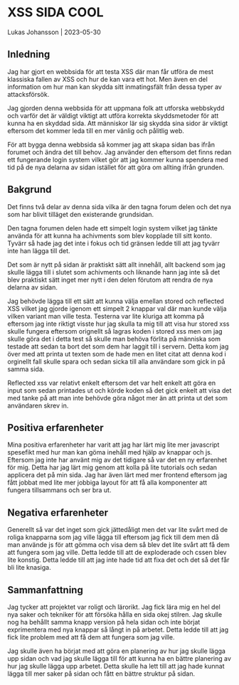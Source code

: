 # XSS SIDA COOL

Lukas Johansson | 2023-05-30

## Inledning

Jag har gjort en webbsida för att testa XSS där man får utföra de mest klassiska fallen av XSS och hur de kan vara ett hot. Men även en del information om hur man kan skydda sitt inmatingsfält från dessa typer av attacksförsök.

Jag gjorden denna webbsida för att uppmana folk att utforska webbskydd och varför det är väldigt viktigt att utföra korrekta skyddsmetoder för att kunna ha en skyddad sida. Att människor lär sig skydda sina sidor är viktigt eftersom det kommer leda till en mer vänlig och pålitlig web. 

För att bygga denna webbsida så kommer jag att skapa sidan bas ifrån forumet och ändra det till behov. Jag använder den eftersom det finns redan ett fungerande login system vilket gör att jag kommer kunna spendera med tid på de nya delarna av sidan istället för att göra om allting ifrån grunden. 

## Bakgrund

Det finns två delar av denna sida vilka är den tagna forum delen och det nya som har blivit tilläget den existerande grundsidan. 

Den tagna forumen delen hade ett simpelt login system vilket jag tänkte använda för att kunna ha achivments som blev kopplade till sitt konto. Tyvärr så hade jag det inte i fokus och tid gränsen ledde till att jag tyvärr inte han lägga till det. 

Det som är nytt på sidan är praktiskt sätt allt innehåll, allt backend som jag skulle lägga till i slutet som achivments och liknande hann jag inte så det blev praktiskt sätt inget mer nytt i den delen förutom att rendra de nya delarna av sidan.

Jag behövde lägga till ett sätt att kunna välja emellan stored och reflected XSS vilket jag gjorde igenom ett simpelt 2 knappar val där man kunde välja vilken variant man ville testa. Testerna var lite kluriga att komma på eftersom jag inte riktigt visste hur jag skulla ta mig till att visa hur stored xss skulle fungera eftersom orignellt så lagras koden i stored xss men om jag skulle göra det i detta test så skulle man behöva förlita på människa som testade att sedan ta bort det som dem har laggit till i servern. Detta kom jag över med att printa ut texten som de hade men en litet citat att denna kod i orginellt fall skulle spara och sedan sicka till alla användare som gick in på samma sida. 

Reflected xss var relativt enkelt eftersom det var helt enkelt att göra en input som sedan printades ut och körde koden så det gick enkelt att visa det med tanke på att man inte behövde göra något mer än att printa ut det som användaren skrev in.

## Positiva erfarenheter

Mina positiva erfarenheter har varit att jag har lärt mig lite mer javascript spesefikt med hur man kan göma inehåll med hjälp av knappar och js. Eftersom jag inte har använt mig av det tidigare så var det en ny erfarenhet för mig. Detta har jag lärt mig genom att kolla på lite tutorials och sedan applicera det på min sida. Jag har även lärt med mer frontend eftersom jag fått jobbat med lite mer jobbiga layout för att få alla komponenter att fungera tillsammans och ser bra ut.


## Negativa erfarenheter

Generellt så var det inget som gick jättedåligt men det var lite svårt med de roliga knapparna som jag ville lägga till eftersom jag fick till dem men då man använde js för att gömma och visa dem så blev det lite svårt att få dem att fungera som jag ville. Detta ledde till att de exploderade och cssen blev lite konstig. Detta ledde till att jag inte hade tid att fixa det och det så det får bli lite knasiga. 

## Sammanfattning

Jag tycker att projektet var roligt och lärorikt. Jag fick lära mig en hel del nya saker och tekniker för att försöka hålla en sida okej stilren. Jag skulle nog ha behållt samma knapp version på hela sidan och inte börjat exprimentera med nya knappar så långt in på arbetet. Detta ledde till att jag fick lite problem med att få dem att fungera som jag ville. 

Jag skulle även ha börjat med att göra en planering av hur jag skulle lägga upp sidan och vad jag skulle lägga till för att kunna ha en bättre planering av hur jag skulle lägga upp arbetet. Detta skulle ha lett till att jag hade kunnat lägga till mer saker på sidan och fått en bättre struktur på sidan.



